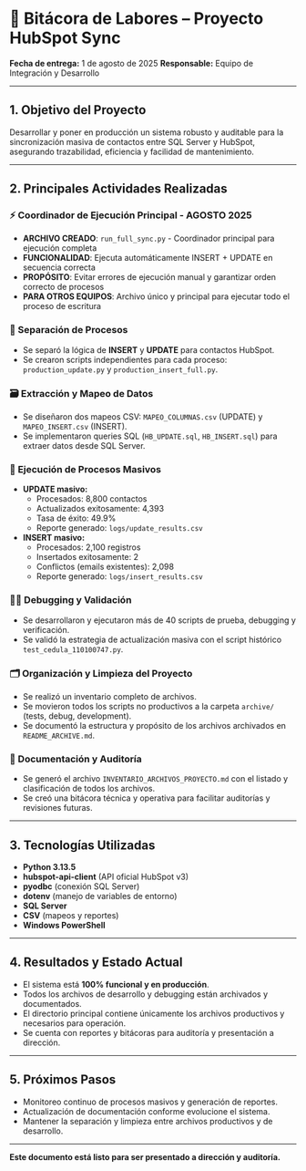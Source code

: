# 📝 Bitácora de Labores – Proyecto HubSpot Sync

**Fecha de entrega:** 1 de agosto de 2025
**Responsable:** Equipo de Integración y Desarrollo

---

## 1. Objetivo del Proyecto

Desarrollar y poner en producción un sistema robusto y auditable para la sincronización masiva de contactos entre SQL Server y HubSpot, asegurando trazabilidad, eficiencia y facilidad de mantenimiento.

---

## 2. Principales Actividades Realizadas

### ⚡ Coordinador de Ejecución Principal - AGOSTO 2025
- **ARCHIVO CREADO**: `run_full_sync.py` - Coordinador principal para ejecución completa
- **FUNCIONALIDAD**: Ejecuta automáticamente INSERT + UPDATE en secuencia correcta
- **PROPÓSITO**: Evitar errores de ejecución manual y garantizar orden correcto de procesos
- **PARA OTROS EQUIPOS**: Archivo único y principal para ejecutar todo el proceso de escritura

### 🔄 Separación de Procesos
- Se separó la lógica de **INSERT** y **UPDATE** para contactos HubSpot.
- Se crearon scripts independientes para cada proceso: `production_update.py` y `production_insert_full.py`.

### 🗃️ Extracción y Mapeo de Datos
- Se diseñaron dos mapeos CSV: `MAPEO_COLUMNAS.csv` (UPDATE) y `MAPEO_INSERT.csv` (INSERT).
- Se implementaron queries SQL (`HB_UPDATE.sql`, `HB_INSERT.sql`) para extraer datos desde SQL Server.

### 🚀 Ejecución de Procesos Masivos
- **UPDATE masivo:**
    - Procesados: 8,800 contactos
    - Actualizados exitosamente: 4,393
    - Tasa de éxito: 49.9%
    - Reporte generado: `logs/update_results.csv`
- **INSERT masivo:**
    - Procesados: 2,100 registros
    - Insertados exitosamente: 2
    - Conflictos (emails existentes): 2,098
    - Reporte generado: `logs/insert_results.csv`

### 🧑‍💻 Debugging y Validación
- Se desarrollaron y ejecutaron más de 40 scripts de prueba, debugging y verificación.
- Se validó la estrategia de actualización masiva con el script histórico `test_cedula_110100747.py`.

### 🗂️ Organización y Limpieza del Proyecto
- Se realizó un inventario completo de archivos.
- Se movieron todos los scripts no productivos a la carpeta `archive/` (tests, debug, development).
- Se documentó la estructura y propósito de los archivos archivados en `README_ARCHIVE.md`.

### 📄 Documentación y Auditoría
- Se generó el archivo `INVENTARIO_ARCHIVOS_PROYECTO.md` con el listado y clasificación de todos los archivos.
- Se creó una bitácora técnica y operativa para facilitar auditorías y revisiones futuras.

---

## 3. Tecnologías Utilizadas
- **Python 3.13.5**
- **hubspot-api-client** (API oficial HubSpot v3)
- **pyodbc** (conexión SQL Server)
- **dotenv** (manejo de variables de entorno)
- **SQL Server**
- **CSV** (mapeos y reportes)
- **Windows PowerShell**

---

## 4. Resultados y Estado Actual
- El sistema está **100% funcional y en producción**.
- Todos los archivos de desarrollo y debugging están archivados y documentados.
- El directorio principal contiene únicamente los archivos productivos y necesarios para operación.
- Se cuenta con reportes y bitácoras para auditoría y presentación a dirección.

---

## 5. Próximos Pasos
- Monitoreo continuo de procesos masivos y generación de reportes.
- Actualización de documentación conforme evolucione el sistema.
- Mantener la separación y limpieza entre archivos productivos y de desarrollo.

---

**Este documento está listo para ser presentado a dirección y auditoría.**
